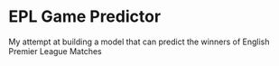 # EPL Game Predictor
 My attempt at building a model that can predict the winners of English Premier League Matches

